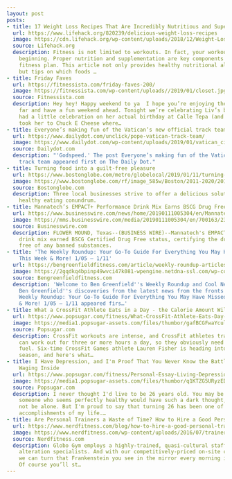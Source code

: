 ```yaml
---
layout: post
posts:
- title: 17 Weight Loss Recipes That Are Incredibly Nutritious and Super Delicious
  url: https://www.lifehack.org/820239/delicious-weight-loss-recipes
  image: https://cdn.lifehack.org/wp-content/uploads/2018/12/Weight-Loss-Recipes.jpeg
  source: Lifehack.org
  description: Fitness is not limited to workouts. In fact, your workout is just the
    beginning. Proper nutrition and supplementation are key components for a well-rounded
    fitness plan. This article not only provides healthy nutritional alternatives,
    but tips on which foods …
- title: Friday Faves
  url: https://fitnessista.com/friday-faves-200/
  image: https://fitnessista.com/wp-content/uploads//2019/01/closet.jpg
  source: Fitnessista.com
  description: Hey hey! Happy weekend to ya  I hope you’re enjoying the morning so
    far and have a fun weekend ahead. Tonight we’re celebrating Liv’s birthday! We
    had a little celebration on her actual birthday at Calle Tepa (and then madre
    took her to Chuck E Cheese where…
- title: Everyone’s making fun of the Vatican’s new official track team
  url: https://www.dailydot.com/unclick/pope-vatican-track-team/
  image: https://www.dailydot.com/wp-content/uploads/2019/01/vatican_city-e1547235796915.jpg
  source: Dailydot.com
  description: "'Godspeed.' The post Everyone’s making fun of the Vatican’s new official
    track team appeared first on The Daily Dot."
- title: Turning food into a guilt-free pleasure
  url: https://www.bostonglobe.com/metro/globelocal/2019/01/11/turning-food-into-guilt-free-pleasure/lcrzBzpI2fGshTBxNi4PUN/story.html
  image: https://www.bostonglobe.com/rf/image_585w/Boston/2011-2020/2018/12/13/BostonGlobe.com/Regional/Images/BearcoBites_HMA.jpg
  source: Bostonglobe.com
  description: Three local businesses strive to offer a delicious solution to the
    healthy eating conundrum.
- title: Mannatech’s EMPACT+ Performance Drink Mix Earns BSCG Drug Free Certification
  url: https://www.businesswire.com/news/home/20190111005304/en/Mannatech%E2%80%99s-EMPACT-Performance-Drink-Mix-Earns-BSCG
  image: https://mms.businesswire.com/media/20190111005304/en/700163/23/BSCG_Tweet.jpg
  source: Businesswire.com
  description: FLOWER MOUND, Texas--(BUSINESS WIRE)--Mannatech's EMPACT+ performance
    drink mix earned BSCG Certified Drug Free status, certifying the drink mix is
    free of any banned substances.
- title: 'The Weekly Roundup: Your Go-To Guide For Everything You May Have Missed
    This Week & More! 1/05 – 1/11'
  url: https://bengreenfieldfitness.com/article/weekly-roundup-articles/the-weekly-roundup-your-go-to-guide-for-everything-you-may-have-missed-this-week-more-1-05-1-11/
  image: https://2gqdkq4bpinp49wvci47k081-wpengine.netdna-ssl.com/wp-content/uploads/2019/01/Untitled-design-3.png
  source: Bengreenfieldfitness.com
  description: 'Welcome to Ben Greenfield''s Weekly Roundup and Cool New Discoveries!
    Ben Greenfield''s discoveries from the latest news from the fronts The post The
    Weekly Roundup: Your Go-To Guide For Everything You May Have Missed This Week
    & More! 1/05 – 1/11 appeared firs…'
- title: What a CrossFit Athlete Eats in a Day - the Calorie Amount Will Astound You!
  url: https://www.popsugar.com/fitness/What-CrossFit-Athlete-Eats-Day-Lauren-Fisher-45651957
  image: https://media1.popsugar-assets.com/files/thumbor/gafBCGFwaYcul8OBAGiaMi68YYA/fit-in/1200x630/filters:format_auto-!!-:strip_icc-!!-:fill-!white!-/2019/01/10/890/n/1922729/8011778b5c37a95b3baf10.63245090_.jpg
  source: Popsugar.com
  description: CrossFit workouts are intense, and CrossFit athletes training for competition
    can work out for three or more hours a day, so they obviously need the proper
    fuel. Six-time CrossFit Games athlete Lauren Fisher is heading into competition
    season, and here's what…
- title: I Have Depression, and I'm Proof That You Never Know the Battle Someone Is
    Waging Inside
  url: https://www.popsugar.com/fitness/Personal-Essay-Living-Depression-45432972
  image: https://media1.popsugar-assets.com/files/thumbor/q1KTZG5URyzEDPMnTXBMNXsQoZA/fit-in/1200x630/filters:format_auto-!!-:strip_icc-!!-:fill-!white!-/2019/01/11/949/n/45432864/6cf7566c5c390ed2ae51d6.76911969_.jpg
  source: Popsugar.com
  description: I never thought I'd live to be 26 years old. You may be wondering why
    someone who seems perfectly healthy would have such a dark thought, and you would
    not be alone. But I'm proud to say that turning 26 has been one of the greatest
    accomplishments of my life.…
- title: Are Personal Trainers a Waste of Time? How to Hire a Good Personal Trainer.
  url: https://www.nerdfitness.com/blog/how-to-hire-a-good-personal-trainer/
  image: https://www.nerdfitness.com/wp-content/uploads/2016/07/trainer_outside-713x446.jpg
  source: Nerdfitness.com
  description: Globo Gym employs a highly-trained, quasi-cultural staff of personal
    alteration specialists. And with our competitively-priced on-site cosmetic surgery,
    we can turn that Frankenstein you see in the mirror every morning into a Franken-fine!
    Of course you’ll st…
---
```

